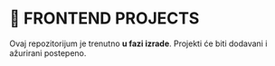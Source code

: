 # 🚧 FRONTEND PROJECTS

Ovaj repozitorijum je trenutno **u fazi izrade**. Projekti će biti dodavani i ažurirani postepeno.
